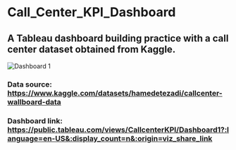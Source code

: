 # Call_Center_KPI_Dashboard
## A Tableau dashboard building practice with a call center dataset obtained from Kaggle.
![Dashboard 1](https://user-images.githubusercontent.com/112166780/208233365-c62c813d-39a7-4326-93c7-024da18be01e.png)
### Data source: https://www.kaggle.com/datasets/hamedetezadi/callcenter-wallboard-data
### Dashboard link: https://public.tableau.com/views/CallcenterKPI/Dashboard1?:language=en-US&:display_count=n&:origin=viz_share_link
